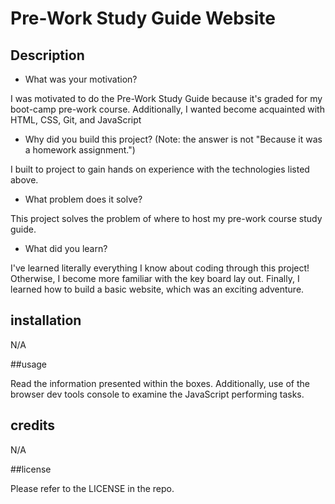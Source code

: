 # Pre-Work Study Guide Website

## Description



- What was your motivation? 

I was motivated to do the Pre-Work Study Guide because it's graded for my boot-camp pre-work course. Additionally, I wanted become acquainted with HTML, CSS, Git, and JavaScript

- Why did you build this project? (Note: the answer is not "Because it was a homework assignment.")

I built to project to gain hands on experience with the technologies listed above. 

- What problem does it solve?

This project solves the problem of where to host my pre-work course study guide. 

- What did you learn?

I've learned literally everything I know about coding through this project! Otherwise, I become more familiar with the key board lay out. Finally, I learned how to build a basic website, which was an exciting adventure. 


## installation

  N/A

##usage 

Read the information presented within the boxes. Additionally, use of the browser dev tools console to examine the JavaScript performing tasks. 

## credits

N/A

##license 

Please refer to the LICENSE in the repo.
